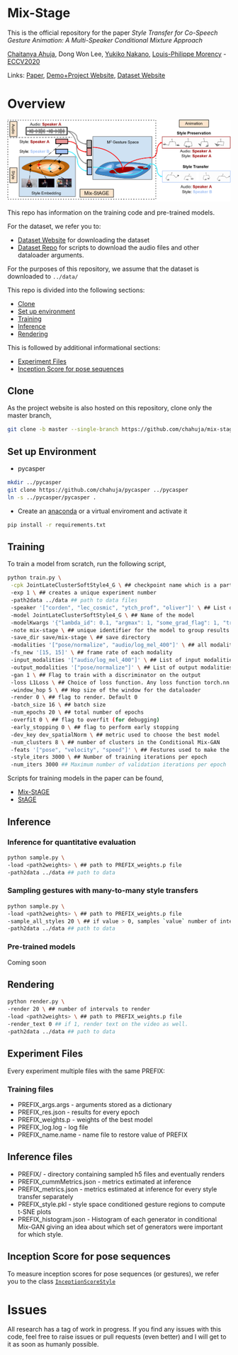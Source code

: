 # Mix-Stage

This is the official repository for the paper *Style Transfer for Co-Speech Gesture Animation: A Multi-Speaker Conditional Mixture Approach* 

[Chaitanya Ahuja](http://chahuja.com), Dong Won Lee, [Yukiko Nakano](http://www.ci.seikei.ac.jp/nakano/index_e.html), [Louis-Philippe Morency](https://www.cs.cmu.edu/~morency/) - [ECCV2020](https://eccv2020.eu/)


Links: [Paper](https://arxiv.org/abs/2007.12553), [Demo+Project Website](http://chahuja.com/mix-stage), [Dataset Website](http://chahuja.com/pats)

# Overview

![overview](figs/overview.png)

This repo has information on the training code and pre-trained models. 

For the dataset, we refer you to:
* [Dataset Website](http://chahuja.com/pats) for downloading the dataset
* [Dataset Repo](https://github.com/chahuja/pats) for scripts to download the audio files and other dataloader arguments. 

For the purposes of this repository, we assume that the dataset is downloaded to `../data/`

This repo is divided into the following sections:

* [Clone](#clone)
* [Set up environment](#set-up-environment)
* [Training](#training)
* [Inference](#inference)
* [Rendering](#rendering)

This is followed by additional informational sections:
* [Experiment Files](#experiment-files)
* [Inception Score for pose sequences](#inception-score-for-pose-sequences)

## Clone
As the project website is also hosted on this repository, clone only the master branch,

```sh
git clone -b master --single-branch https://github.com/chahuja/mix-stage.git
```

## Set up Environment
* pycasper

```sh
mkdir ../pycasper
git clone https://github.com/chahuja/pycasper ../pycasper
ln -s ../pycasper/pycasper .
```

* Create an [anaconda](https://www.anaconda.com/) or a virtual enviroment and activate it

```sh
pip install -r requirements.txt
```

## Training
To train a model from scratch, run the following script,

```sh
python train.py \
 -cpk JointLateClusterSoftStyle4_G \ ## checkpoint name which is a part of experiment file PREFIX
 -exp 1 \ ## creates a unique experiment number
 -path2data ../data ## path to data files
 -speaker '["corden", "lec_cosmic", "ytch_prof", "oliver"]' \ ## List of speakers
 -model JointLateClusterSoftStyle4_G \ ## Name of the model
 -modelKwargs '{"lambda_id": 0.1, "argmax": 1, "some_grad_flag": 1, "train_only": 1}' \ ## List of extra arguments to instantiate an object of the model
 -note mix-stage \ ## unique identifier for the model to group results
 -save_dir save/mix-stage \ ## save directory
 -modalities '["pose/normalize", "audio/log_mel_400"]' \ ## all modalities as a list. output modality first, then input modalities
 -fs_new '[15, 15]' \ ## frame rate of each modality
 -input_modalities '["audio/log_mel_400"]' \ ## List of input modalities
 -output_modalities '["pose/normalize"]' \ ## List of output modalities
 -gan 1 \ ## Flag to train with a discriminator on the output
 -loss L1Loss \ ## Choice of loss function. Any loss function torch.nn.* will work here
 -window_hop 5 \ ## Hop size of the window for the dataloader
 -render 0 \ ## flag to render. Default 0
 -batch_size 16 \ ## batch size
 -num_epochs 20 \ ## total number of epochs
 -overfit 0 \ ## flag to overfit (for debugging)
 -early_stopping 0 \ ## flag to perform early stopping 
 -dev_key dev_spatialNorm \ ## metric used to choose the best model
 -num_clusters 8 \ ## number of clusters in the Conditional Mix-GAN
 -feats '["pose", "velocity", "speed"]' \ ## Festures used to make the clusters
 -style_iters 3000 \ ## Number of training iterations per epoch
 -num_iters 3000 ## Maximum number of validation iterations per epoch
```

Scripts for training models in the paper can be found,
- [Mix-StAGE](jobs/mix-stage.py)
- [StAGE](jobs/stage.py)

## Inference
### Inference for quantitative evaluation

```sh
python sample.py \
-load <path2weights> \ ## path to PREFIX_weights.p file
-path2data ../data ## path to data
```
### Sampling gestures with many-to-many style transfers

```sh
python sample.py \
-load <path2weights> \ ## path to PREFIX_weights.p file
-sample_all_styles 20 \ ## if value > 0, samples `value` number of intervals in all styles (= number of speakers)
-path2data ../data ## path to data
```

### Pre-trained models
Coming soon

## Rendering

```sh
python render.py \
-render 20 \ ## number of intervals to render
-load <path2weights> \ ## path to PREFIX_weights.p file
-render_text 0 ## if 1, render text on the video as well.
-path2data ../data ## path to data
```

## Experiment Files
Every experiment multiple files with the same PREFIX:

### Training files
* PREFIX_args.args - arguments stored as a dictionary
* PREFIX_res.json - results for every epoch
* PREFIX_weights.p - weights of the best model
* PREFIX_log.log - log file 
* PREFIX_name.name - name file to restore value of PREFIX

## Inference files
* PREFIX/ - directory containing sampled h5 files and eventually renders
* PREFIX_cummMetrics.json - metrics extimated at inference
* PREFIX_metrics.json - metrics estimated at inference for every style transfer separately
* PREFIX_style.pkl - style space conditioned gesture regions to compute t-SNE plots
* PREFIX_histogram.json - Histogram of each generator in conditional Mix-GAN giving an idea about which set of generators were important for which style.

## Inception Score for pose sequences
To measure inception scores for pose sequences (or gestures), we refer you to the class [`InceptionScoreStyle`](src/evaluation/metrics.py#L305)

# Issues
All research has a tag of work in progress. If you find any issues with this code, feel free to raise issues or pull requests (even better) and I will get to it as soon as humanly possible.
